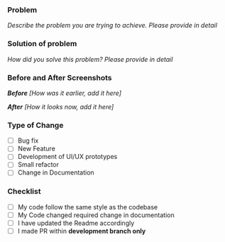 ### **Problem**
_Describe the problem you are trying to achieve. Please provide in detail_

### **Solution of problem**
_How did you solve this problem? Please provide in detail_

### **Before and After Screenshots**
_**Before** [How was it earlier, add it here]_

_**After** [How it looks now, add it here]_

### **Type of Change**
- [ ] Bug fix
- [ ] New Feature
- [ ] Development of UI/UX prototypes
- [ ] Small refactor
- [ ] Change in Documentation

### **Checklist**
- [ ] My code follow the same style as the codebase
- [ ] My Code changed required change in documentation
- [ ] I have updated the Readme accordingly
- [ ] I made PR within **development branch only**
